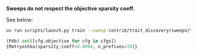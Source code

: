 **Sweeps do not respect the objective sparsity coeff.**

See below:

```sh
uv run scripts/launch.py train --sweep contrib/trait_discovery/sweeps/train_saes_vitb.py sae.activation:relu objective:matryoshka
```

```py
(Pdb) set([cfg.objective for cfg in cfgs])
{Matryoshka(sparsity_coeff=0.0004, n_prefixes=10)}
```
